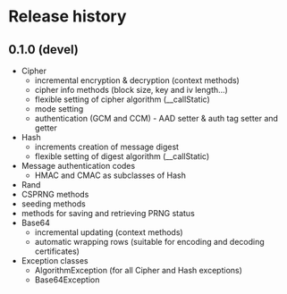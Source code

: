 # Release history

## 0.1.0 (devel)
- Cipher
  - incremental encryption & decryption (context methods)
  - cipher info methods (block size, key and iv length...)
  - flexible setting of cipher algorithm (__callStatic)
  - mode setting
  - authentication (GCM and CCM) - AAD setter & auth tag setter and getter
- Hash
  - increments creation of message digest
  - flexible setting of digest algorithm (__callStatic)
- Message authentication codes
  - HMAC and CMAC as subclasses of Hash
- Rand
 - CSPRNG methods
 - seeding methods
 - methods for saving and retrieving PRNG status
- Base64
  - incremental updating (context methods)
  - automatic wrapping rows (suitable for encoding and decoding certificates)
- Exception classes
  - AlgorithmException (for all Cipher and Hash exceptions)
  - Base64Exception


